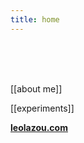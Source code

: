 ```yaml
---
title: home
---
```

<br/>
<br/>
<br/>

[[about me]]

[[experiments]]

[**leolazou.com**](http://leolazou.com)

<br/>
<br/>